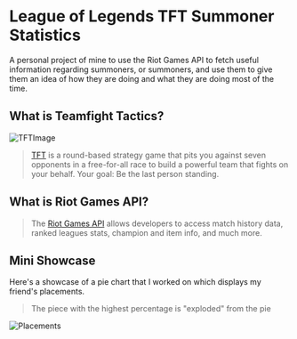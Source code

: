 # League of Legends TFT Summoner Statistics
A personal project of mine to use the Riot Games API to fetch useful information regarding summoners, or summoners, and use them to give them an idea of how they are doing and what they are doing most of the time.

## What is Teamfight Tactics?
![TFTImage](https://i.gyazo.com/823a156cf9f78ec5c2f83d4f23fcd892.jpg)
>[TFT](https://na.leagueoflegends.com/en/featured/events/teamfight-tactics) is a round-based strategy game that pits you against seven opponents in a free-for-all race to build a powerful team that fights on your behalf. Your goal: Be the last person standing.
## What is Riot Games API?
>The [Riot Games API](https://developer.riotgames.com/)  allows developers to access match history data, ranked leagues stats, champion and item info, and much more. 
## Mini Showcase
Here's a showcase of a pie chart that I worked on which displays my friend's placements.
>The piece with the highest percentage is "exploded" from the pie

![Placements](https://cdn.discordapp.com/attachments/685322747878178821/694422322966429706/unknown.png)
